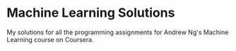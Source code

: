 # Machine Learning Solutions
My solutions for all the programming assignments for Andrew Ng's Machine Learning course on Coursera.
